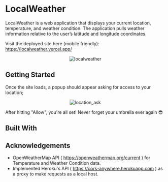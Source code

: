 # LocalWeather

LocalWeather is a web application that displays your current location, temperature, and weather condition. The application pulls weather information relative to the user’s latitude and longitude coordinates.

Visit the deployed site here (mobile friendly): https://localweather.vercel.app/

<p align="center"><img src="https://i.imgur.com/pTD6117.png" alt="localweather"></p>

## Getting Started

Once the site loads, a popup should appear asking for access to your location;

<p align="center"><img src="https://i.imgur.com/NZ7h14C.png" alt="location_ask"></p>

After hitting "Allow", you're all set! Never forget your umbrella ever again 😎

## Built With

## Acknowledgements

- OpenWeatherMap API ( https://openweathermap.org/current ) for Temperature and Weather Condition data.
- Implemented Heroku's API ( https://cors-anywhere.herokuapp.com ) as a proxy to make requests as a local host.